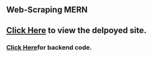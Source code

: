## Web-Scraping MERN

## [Click Here](https://infallible-mccarthy-ed4e97.netlify.app/) to view the delpoyed site.

### [Click Here](https://github.com/shashi089/webscraping-backend)for backend code.
